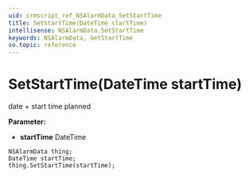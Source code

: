```yaml
---
uid: crmscript_ref_NSAlarmData_SetStartTime
title: SetStartTime(DateTime startTime)
intellisense: NSAlarmData.SetStartTime
keywords: NSAlarmData, GetStartTime
so.topic: reference
---
```


# SetStartTime(DateTime startTime)

date + start time planned

**Parameter:** 
* **startTime** DateTime

```crmscript
NSAlarmData thing;
DateTime startTime;
thing.SetStartTime(startTime);
```

